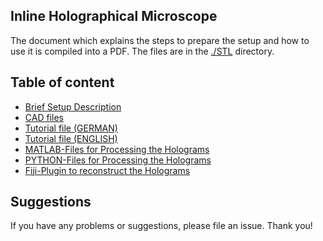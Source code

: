 ## Inline Holographical Microscope 

The document which explains the steps to prepare the setup and how to use it is compiled into a PDF. The files are in the [./STL](./CAD/INLINE_HOLOGRAM) directory. 

## Table of content 
- [Brief Setup Description](../../CAD/INLINE_HOLOGRAM/Readme.md)
- [CAD files](../../CAD/INLINE_HOLOGRAM/STL)
- [Tutorial file (GERMAN)](WORKSHOP.pdf)
- [Tutorial file (ENGLISH)](WORKSHOP_english.pdf)
- [MATLAB-Files for Processing the Holograms](./MATLAB)
- [PYTHON-Files for Processing the Holograms](./PYTHON)
- [Fiji-Plugin to reconstruct the Holograms](./FIJI)

## Suggestions
If you have any problems or suggestions, please file an issue. Thank you! 